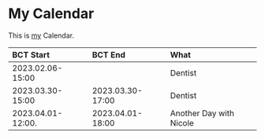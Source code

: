 # My Calendar

This is [my](0.md) Calendar.

| BCT Start                                  | BCT End                       | What                          | 
| :------------------------------------------|:------------------------------|:------------------------------|
| 2023.02.06-15:00                           |                               | Dentist                       |
| 2023.03.30-15:00                           | 2023.03.30-17:00              | Dentist                       |
| 2023.04.01-12:00.                          | 2023.04.01-18:00              | Another Day with Nicole       |
